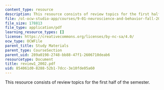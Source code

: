 ```yaml
---
content_type: resource
description: This resource consists of review topics for the first half of the semester.
file: /ol-ocw-studio-app/courses/9-01-neuroscience-and-behavior-fall-2003/854061d0828852b17dcc3e10fde05a60_review1_2002.pdf
file_size: 178813
file_type: application/pdf
learning_resource_types: []
license: https://creativecommons.org/licenses/by-nc-sa/4.0/
ocw_type: OCWFile
parent_title: Study Materials
parent_type: CourseSection
parent_uid: 289a0198-2748-bb88-47f1-2606710deab6
resourcetype: Document
title: review1_2002.pdf
uid: 854061d0-8288-52b1-7dcc-3e10fde05a60
---
```

This resource consists of review topics for the first half of the semester.
